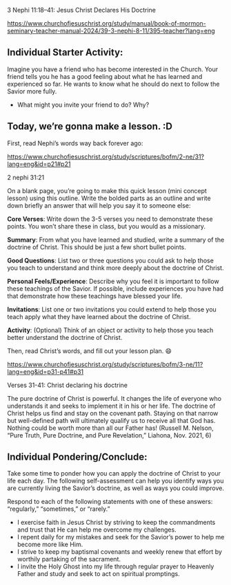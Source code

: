 
3 Nephi 11:18–41: Jesus Christ Declares His Doctrine

https://www.churchofjesuschrist.org/study/manual/book-of-mormon-seminary-teacher-manual-2024/39-3-nephi-8-11/395-teacher?lang=eng


## Individual Starter Activity: 

Imagine you have a friend who has become interested in the Church. Your friend tells you he has a good feeling about what he has learned and experienced so far. He wants to know what he should do next to follow the Savior more fully.
- What might you invite your friend to do? Why?


## Today, we’re gonna make a lesson. :D

First, read Nephi’s words way back forever ago: 

https://www.churchofjesuschrist.org/study/scriptures/bofm/2-ne/31?lang=eng&id=p21#p21

2 nephi 31:21


On a blank page, you’re going to make this quick lesson (mini concept lesson) using this outline. Write the bolded parts as an outline and write down briefly an answer that will help you say it to someone else:

**Core Verses**: Write down the 3-5 verses you need to demonstrate these points. You won’t share these in class, but you would as a missionary. 

**Summary**: From what you have learned and studied, write a summary of the doctrine of Christ. This should be just a few short bullet points.

**Good Questions**: List two or three questions you could ask to help those you teach to understand and think more deeply about the doctrine of Christ.

**Personal Feels/Experience**: Describe why you feel it is important to follow these teachings of the Savior. If possible, include experiences you have had that demonstrate how these teachings have blessed your life.

**Invitations**: List one or two invitations you could extend to help those you teach apply what they have learned about the doctrine of Christ.

**Activity**: (Optional) Think of an object or activity to help those you teach better understand the doctrine of Christ.


Then, read Christ’s words, and fill out your lesson plan. :smile:

https://www.churchofjesuschrist.org/study/scriptures/bofm/3-ne/11?lang=eng&id=p31-p41#p31

Verses 31-41: Christ declaring his doctrine


The pure doctrine of Christ is powerful. It changes the life of everyone who understands it and seeks to implement it in his or her life. The doctrine of Christ helps us find and stay on the covenant path. Staying on that narrow but well-defined path will ultimately qualify us to receive all that God has. Nothing could be worth more than all our Father has! (Russell M. Nelson, “Pure Truth, Pure Doctrine, and Pure Revelation,” Liahona, Nov. 2021, 6)

## Individual Pondering/Conclude: 

Take some time to ponder how you can apply the doctrine of Christ to your life each day. The following self-assessment can help you identify ways you are currently living the Savior’s doctrine, as well as ways you could improve.

Respond to each of the following statements with one of these answers: “regularly,” “sometimes,” or “rarely.”
- I exercise faith in Jesus Christ by striving to keep the commandments and trust that He can help me overcome my challenges.
- I repent daily for my mistakes and seek for the Savior’s power to help me become more like Him.
- I strive to keep my baptismal covenants and weekly renew that effort by worthily partaking of the sacrament.
- I invite the Holy Ghost into my life through regular prayer to Heavenly Father and study and seek to act on spiritual promptings.


